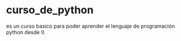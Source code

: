 # curso_de_python
es un curso basico para poder aprender el lenguaje de programación python desde 0
